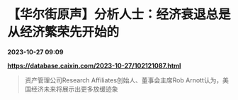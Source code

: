 # 【华尔街原声】分析人士：经济衰退总是从经济繁荣先开始的

**2023-10-27 09:09**

**https://database.caixin.com/2023-10-27/102121087.html**

> 资产管理公司Research Affiliates创始人、董事会主席Rob Arnott认为，美国经济未来将展示出更多放缓迹象
